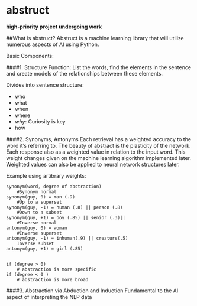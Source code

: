 abstruct
========
**high-priority project undergoing work**

##What is abstruct?
Abstruct is a machine learning library that will utilize numerous aspects of AI using Python.

Basic Components:

####1. Structure Function:
List the words, find the elements in the sentence and create models of the relationships between these elements.

Divides into sentence structure:
- who 
- what 
- when
- where 
- *why*: Curiosity is key 
- how

####2. Synonyms, Antonyms
Each retrieval has a weighted accuracy to the word it’s referring to. The beauty of abstract is the plasticity of the network. Each response also as a weighted value in relation to the input word. This weight changes given on the machine learning algorithm implemented later. Weighted values can also be applied to neural network structures later.

Example using artibrary weights:
```
synonym(word, degree of abstraction)
	#Synonym normal
synonym(guy, 0) = man (.9)
	#Up to a superset
synonym(guy, -1) = human (.8) || person (.8)
	#Down to a subset
synonym(guy, +1) = boy (.85) || senior (.3)||
	#Inverse normal
antonym(guy, 0)	= woman
	#Inverse superset
antonym(guy, -1) = inhuman(.9) || creature(.5) 
	Inverse subset
antonym(guy, +1) = girl (.85)
	
```

```
if (degree > 0)
	# abstraction is more specific 
if (degree < 0 )
	# abstraction is more broad
```

####3. Abstraction via Abduction and Induction
  Fundamental to the AI aspect of interpreting the NLP data
	
	
